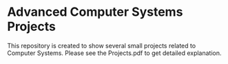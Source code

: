 # Advanced Computer Systems Projects

This repository is created to show several small projects related to Computer Systems. Please see the Projects.pdf to get detailed explanation.